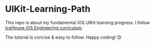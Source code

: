 # UIKit-Learning-Path
This repo is about my fundamental iOS UIKit learning progress. I follow [IceHouse iOS Engineering curriculum](https://github.com/Ice-House-Engineering/academy-curriculum/tree/master/iOS). 

The tutorial is concise & easy to follow. Happy coding! 😊
